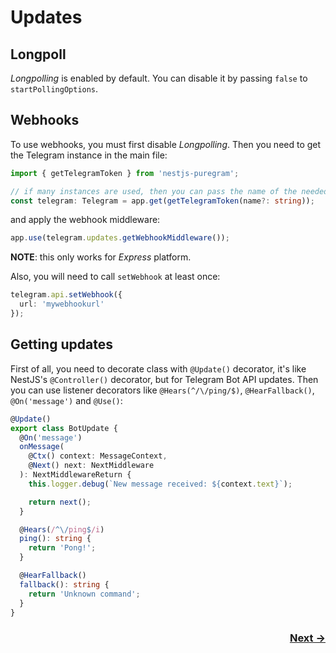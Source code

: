 # Updates

## Longpoll
*Longpolling* is enabled by default. You can disable it by passing `false` to `startPollingOptions`.

## Webhooks
To use webhooks, you must first disable *Longpolling*. Then you need to get the Telegram instance in the main file:
```typescript
import { getTelegramToken } from 'nestjs-puregram';

// if many instances are used, then you can pass the name of the needed
const telegram: Telegram = app.get(getTelegramToken(name?: string));
```
and apply the webhook middleware:
```typescript
app.use(telegram.updates.getWebhookMiddleware());
```
**NOTE**: this only works for *Express* platform.

Also, you will need to call `setWebhook` at least once:
```typescript
telegram.api.setWebhook({
  url: 'mywebhookurl'
});
```

## Getting updates
First of all, you need to decorate class with `@Update()` decorator, it's like NestJS's `@Controller()` decorator, but for Telegram Bot API updates. Then you can use listener decorators like `@Hears(^/\/ping/$)`, `@HearFallback()`, `@On('message')` and `@Use()`:
```typescript
@Update()
export class BotUpdate {
  @On('message')
  onMessage(
    @Ctx() context: MessageContext,
    @Next() next: NextMiddleware
  ): NextMiddlewareReturn {
    this.logger.debug(`New message received: ${context.text}`);

    return next();
  }

  @Hears(/^\/ping$/i)
  ping(): string {
    return 'Pong!';
  }

  @HearFallback()
  fallback(): string {
    return 'Unknown command';
  }
}
```

<h3 style="text-align: right">
  <a href="/docs/03_session_and_scenes.md">Next →</a>
</h3>
